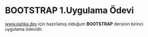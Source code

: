 # BOOTSTRAP 1.Uygulama Ödevi

www.patika.dev için hazırlamış olduğum **BOOTSTRAP** dersinin birinci uygulama ödevidir.